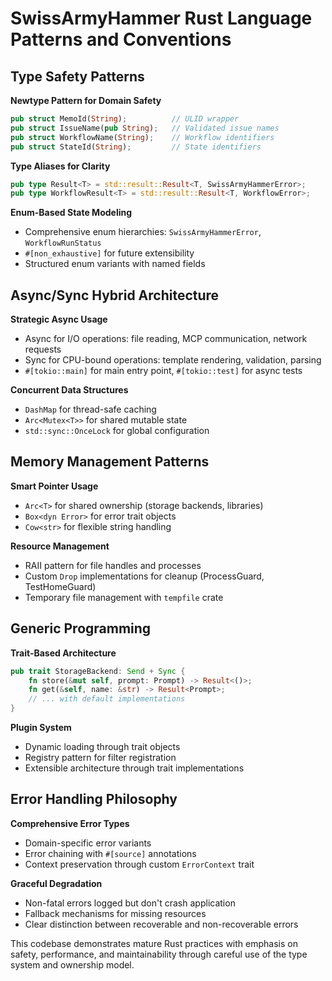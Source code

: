 # SwissArmyHammer Rust Language Patterns and Conventions

## Type Safety Patterns

**Newtype Pattern for Domain Safety**
```rust
pub struct MemoId(String);          // ULID wrapper
pub struct IssueName(pub String);   // Validated issue names  
pub struct WorkflowName(String);    // Workflow identifiers
pub struct StateId(String);         // State identifiers
```

**Type Aliases for Clarity**
```rust
pub type Result<T> = std::result::Result<T, SwissArmyHammerError>;
pub type WorkflowResult<T> = std::result::Result<T, WorkflowError>;
```

**Enum-Based State Modeling**
- Comprehensive enum hierarchies: `SwissArmyHammerError`, `WorkflowRunStatus`
- `#[non_exhaustive]` for future extensibility
- Structured enum variants with named fields

## Async/Sync Hybrid Architecture

**Strategic Async Usage**
- Async for I/O operations: file reading, MCP communication, network requests
- Sync for CPU-bound operations: template rendering, validation, parsing
- `#[tokio::main]` for main entry point, `#[tokio::test]` for async tests

**Concurrent Data Structures**
- `DashMap` for thread-safe caching
- `Arc<Mutex<T>>` for shared mutable state
- `std::sync::OnceLock` for global configuration

## Memory Management Patterns

**Smart Pointer Usage**
- `Arc<T>` for shared ownership (storage backends, libraries)
- `Box<dyn Error>` for error trait objects
- `Cow<str>` for flexible string handling

**Resource Management**
- RAII pattern for file handles and processes
- Custom `Drop` implementations for cleanup (ProcessGuard, TestHomeGuard)
- Temporary file management with `tempfile` crate

## Generic Programming

**Trait-Based Architecture**
```rust
pub trait StorageBackend: Send + Sync {
    fn store(&mut self, prompt: Prompt) -> Result<()>;
    fn get(&self, name: &str) -> Result<Prompt>;
    // ... with default implementations
}
```

**Plugin System**
- Dynamic loading through trait objects
- Registry pattern for filter registration
- Extensible architecture through trait implementations

## Error Handling Philosophy

**Comprehensive Error Types**
- Domain-specific error variants
- Error chaining with `#[source]` annotations
- Context preservation through custom `ErrorContext` trait

**Graceful Degradation**
- Non-fatal errors logged but don't crash application
- Fallback mechanisms for missing resources
- Clear distinction between recoverable and non-recoverable errors

This codebase demonstrates mature Rust practices with emphasis on safety, performance, and maintainability through careful use of the type system and ownership model.